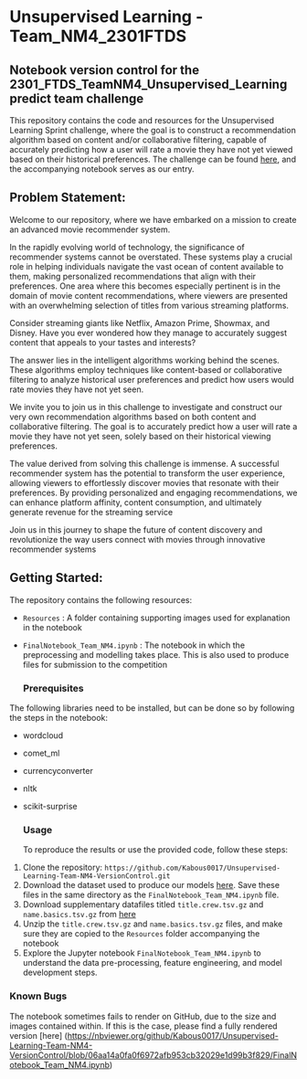# Unsupervised Learning - Team_NM4_2301FTDS
## Notebook version control for the 2301_FTDS_TeamNM4_Unsupervised_Learning predict team challenge

This repository contains the code and resources for the Unsupervised Learning Sprint challenge, where the goal is to construct a recommendation algorithm based on content and/or collaborative filtering, capable of accurately predicting how a user will rate a movie they have not yet viewed based on their historical preferences. The challenge can be found [here](https://www.kaggle.com/competitions/edsa-movie-recommendation-predict?rvi=1), and the accompanying notebook serves as our entry.

## Problem Statement:

Welcome to our repository, where we have embarked on a mission to create an advanced movie recommender system. 

In the rapidly evolving world of technology, the significance of recommender systems cannot be overstated. These systems play a crucial role in helping individuals navigate the vast ocean of content available to them, making personalized recommendations that align with their preferences. One area where this becomes especially pertinent is in the domain of movie content recommendations, where viewers are presented with an overwhelming selection of titles from various streaming platforms.

Consider streaming giants like Netflix, Amazon Prime, Showmax, and Disney. Have you ever wondered how they manage to accurately suggest content that appeals to your tastes and interests?

The answer lies in the intelligent algorithms working behind the scenes. These algorithms employ techniques like content-based or collaborative filtering to analyze historical user preferences and predict how users would rate movies they have not yet seen.

We invite you to join us in this challenge to investigate and construct our very own recommendation algorithms based on both content and collaborative filtering. The goal is to accurately predict how a user will rate a movie they have not yet seen, solely based on their historical viewing preferences.

The value derived from solving this challenge is immense. A successful recommender system has the potential to transform the user experience, allowing viewers to effortlessly discover movies that resonate with their preferences. By providing personalized and engaging recommendations, we can enhance platform affinity, content consumption, and ultimately generate revenue for the streaming service

Join us in this journey to shape the future of content discovery and revolutionize the way users connect with movies through innovative recommender systems


## Getting Started:
The repository contains the following resources:

* `Resources` : A folder containing supporting images used for explanation in the notebook
* `FinalNotebook_Team_NM4.ipynb` : The notebook in which the preprocessing and modelling takes place. This is also used to produce files for submission to the competition

  ### Prerequisites
The following libraries need to be installed, but can be done so by following the steps in the notebook:
* wordcloud
* comet_ml
* currencyconverter
* nltk
* scikit-surprise
  
  ### Usage
  To reproduce the results or use the provided code, follow these steps:

1) Clone the repository: `https://github.com/Kabous0017/Unsupervised-Learning-Team-NM4-VersionControl.git`
2) Download the dataset used to produce our models [here](https://www.kaggle.com/competitions/edsa-movie-recommendation-predict/data). Save these files in the same directory as the `FinalNotebook_Team_NM4.ipynb` file.
3) Download supplementary datafiles titled `title.crew.tsv.gz` and `name.basics.tsv.gz` from [here](https://datasets.imdbws.com)
4) Unzip the `title.crew.tsv.gz` and `name.basics.tsv.gz` files, and make sure they are copied to the `Resources` folder accompanying the notebook
5) Explore the Jupyter notebook `FinalNotebook_Team_NM4.ipynb` to understand the data pre-processing, feature engineering, and model development steps.

### Known Bugs
The notebook sometimes fails to render on GitHub, due to the size and images contained within. If this is the case, please find a fully rendered version [here] (https://nbviewer.org/github/Kabous0017/Unsupervised-Learning-Team-NM4-VersionControl/blob/06aa14a0fa0f6972afb953cb32029e1d99b3f829/FinalNotebook_Team_NM4.ipynb)
